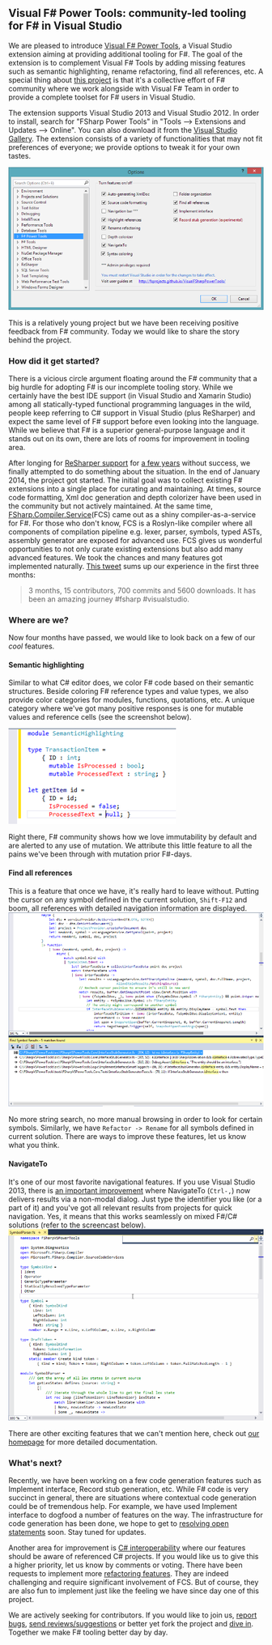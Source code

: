 Visual F# Power Tools: community-led tooling for F# in Visual Studio
---

We are pleased to introduce [Visual F# Power Tools](http://visualstudiogallery.msdn.microsoft.com/136b942e-9f2c-4c0b-8bac-86d774189cff), a Visual Studio extension aiming at providing additional tooling for F#.
The goal of the extension is to complement Visual F# Tools by adding missing features such as semantic highlighting, rename refactoring, find all references, etc.
A special thing about [this project](https://github.com/fsprojects/VisualFSharpPowerTools) is that it's a collective effort of F# community where we work alongside with Visual F# Team in order to provide a complete toolset for F# users in Visual Studio.

The extension supports Visual Studio 2013 and Visual Studio 2012. 
In order to install, search for "FSharp Power Tools" in "Tools --> Extensions and Updates --> Online". You can also download it from the [Visual Studio Gallery](http://visualstudiogallery.msdn.microsoft.com/136b942e-9f2c-4c0b-8bac-86d774189cff). 
The extension consists of a variety of functionalities that may not fit preferences of everyone; we provide options to tweak it for your own tastes.

![General options](general_options.png)

This is a relatively young project but we have been receiving positive feedback from F# community. 
Today we would like to share the story behind the project.

### How did it get started?
There is a vicious circle argument floating around the F# community that a big hurdle for adopting F# is our incomplete tooling story. 
While we certainly have the best IDE support (in Visual Studio and Xamarin Studio) among all statically-typed functional programming languages in the wild, people keep referring to C# support in Visual Studio (plus ReSharper) and expect the same level of F# support before even looking into the language. 
While we believe that F# is a superior general-purpose language and it stands out on its own, there are lots of rooms for improvement in tooling area.

After longing for [ReSharper support](http://activemesa.com/fsharper) for [a few years](https://github.com/JetBrains/FSharper) without success, we finally attempted to do something about the situation. 
In the end of January 2014, the project got started. 
The initial goal was to collect existing F# extensions into a single place for curating and maintaining. 
At times, source code formatting, Xml doc generation and depth colorizer have been used in the community but not actively maintained. 
At the same time, [FSharp.Compiler.Service](http://fsharp.github.io/FSharp.Compiler.Service/)(FCS) came out as a shiny compiler-as-a-service for F#. 
For those who don't know, FCS is a Roslyn-like compiler where all components of compilation pipeline e.g. lexer, parser, symbols, typed ASTs, assembly generator are exposed for advanced use. 
FCS gives us wonderful opportunities to not only curate existing extensions but also add many advanced features. 
We took the chances and many features got implemented naturally. 
[This tweet](https://twitter.com/fspowertools/status/463573585911885824) sums up our experience in the first three months:

> 3 months, 15 contributors, 700 commits and 5600 downloads. It has been an amazing journey #fsharp #visualstudio.

### Where are we?

Now four months have passed, we would like to look back on a few of our *cool* features.

#### Semantic highlighting
Similar to what C# editor does, we color F# code based on their semantic structures. 
Beside coloring F# reference types and value types, we also provide color categories for modules, functions, quotations, etc. 
A unique category where we've got many positive responses is one for mutable values and reference cells (see the screenshot below).

![Semantic highlighting](semantic_highlighting.png)

Right there, F# community shows how we love immutability by default and are alerted to any use of mutation. 
We attribute this little feature to all the pains we've been through with mutation prior F#-days.

#### Find all references
This is a feature that once we have, it's really hard to leave without. 
Putting the cursor on any symbol defined in the current solution, `Shift-F12` and boom, all references with detailed navigation information are displayed. 
![Find all references](find_all_references.png)

No more string search, no more manual browsing in order to look for certain symbols. 
Similarly, we have `Refactor -> Rename` for all symbols defined in current solution. 
There are ways to improve these features, let us know what you think.

#### NavigateTo
It's one of our most favorite navigational features. 
If you use Visual Studio 2013, there is [an important improvement](http://blogs.msdn.com/b/visualstudio/archive/2013/07/15/visual-studio-2013-new-editor-features.aspx) where NavigateTo (`Ctrl-,`) now delivers results via a non-modal dialog. 
Just type the identifier you like (or a part of it) and you've got all relevant results from projects for quick navigation. 
Yes, it means that this works seamlessly on mixed F#/C# solutions (refer to the screencast below). 
![NavigateTo](navigate_to.gif)

There are other exciting features that we can't mention here, check out [our homepage](http://fsprojects.github.io/VisualFSharpPowerTools/) for more detailed documentation.

### What's next?

Recently, we have been working on a few code generation features such as Implement interface, Record stub generation, etc. 
While F# code is very succinct in general, there are situations where contextual code generation could be of tremendous help. 
For example, we have used Implement interface to dogfood a number of features on the way. 
The infrastructure for code generation has been done, we hope to get to [resolving open statements](http://vfpt.uservoice.com/forums/247560-general/suggestions/5784677-resolve-unopend-namespace-or-module) soon. Stay tuned for updates.

Another area for improvement is [C# interoperability](http://vfpt.uservoice.com/forums/247560-general/suggestions/5800259-make-find-all-references-rename-refactoring-a) where our features should be aware of referenced C# projects. 
If you would like us to give this a higher priority, let us know by comments or voting. 
There have been requests to implement more [refactoring features](http://vfpt.uservoice.com/forums/247560-general/suggestions/5737241-add-extract-method-refactoring). 
They are indeed challenging and require significant involvement of FCS. 
But of course, they are also fun to implement just like the feeling we have since day one of this project.

We are actively seeking for contributors. 
If you would like to join us, [report bugs](https://github.com/fsprojects/VisualFSharpPowerTools/issues?state=open), [send reviews/suggestions](http://visualstudiogallery.msdn.microsoft.com/136b942e-9f2c-4c0b-8bac-86d774189cff/) or better yet fork the project and [dive in](https://github.com/fsprojects/VisualFSharpPowerTools/issues?labels=up-for-grabs&page=1&state=open). 
Together we make F# tooling better day by day. 
